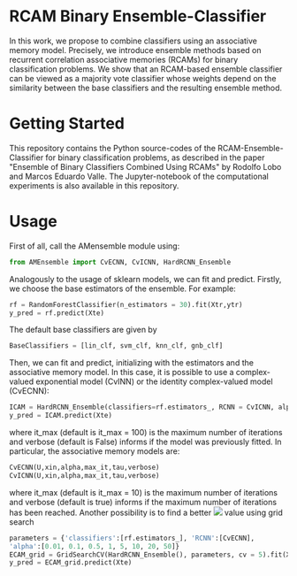 # RCAM Binary Ensemble-Classifier

In this work, we propose to combine classifiers using an associative memory model. Precisely, we introduce ensemble methods based on recurrent correlation associative memories (RCAMs) for binary classification problems. We show that an RCAM-based ensemble classifier can be viewed as a majority vote classifier whose weights depend on the similarity between the base classifiers and the resulting ensemble method.

# Getting Started
This repository contains the Python source-codes of the RCAM-Ensemble-Classifier for binary classification problems, as described in the paper "Ensemble of Binary Classifiers Combined Using RCAMs" by Rodolfo Lobo and Marcos Eduardo Valle. The Jupyter-notebook of the computational experiments is also available in this repository.

# Usage

First of all, call the AMensemble module using:

```Python
from AMEnsemble import CvECNN, CvICNN, HardRCNN_Ensemble
```

Analogously to the usage of sklearn models, we can fit and predict. Firstly, we choose the base estimators
of the ensemble. For example:

```Python
rf = RandomForestClassifier(n_estimators = 30).fit(Xtr,ytr)
y_pred = rf.predict(Xte)
```
The default base classifiers are given by 
```Python
BaseClassifiers = [lin_clf, svm_clf, knn_clf, gnb_clf]
```
Then, we can fit and predict, initializing with the estimators and the associative memory model. In this case, it is possible to use a complex-valued exponential model (CvINN) or the identity complex-valued model (CvECNN):

```Python
ICAM = HardRCNN_Ensemble(classifiers=rf.estimators_, RCNN = CvICNN, alpha=None, max_it=100,tau=1.e-4,verbose = False).fit(Xtr,ytr)
y_pred = ICAM.predict(Xte)
```
where it_max (default is it_max = 100) is the maximum number of iterations and verbose (default is False) informs if the model was previously fitted.
In particular, the associative memory models are:
```Python
CvECNN(U,xin,alpha,max_it,tau,verbose)
CvICNN(U,xin,alpha,max_it,tau,verbose)
```
where it_max (default is it_max = 10) is the maximum number of iterations and verbose (default is true) informs if the maximum number of iterations has been reached.
Another possibility is to find a better <img src="https://render.githubusercontent.com/render/math?math=%5CLarge%5Calpha"> value using grid search

```Python
parameters = {'classifiers':[rf.estimators_], 'RCNN':[CvECNN],
'alpha':[0.01, 0.1, 0.5, 1, 5, 10, 20, 50]}
ECAM_grid = GridSearchCV(HardRCNN_Ensemble(), parameters, cv = 5).fit(Xtr,ytr)
y_pred = ECAM_grid.predict(Xte)
```
